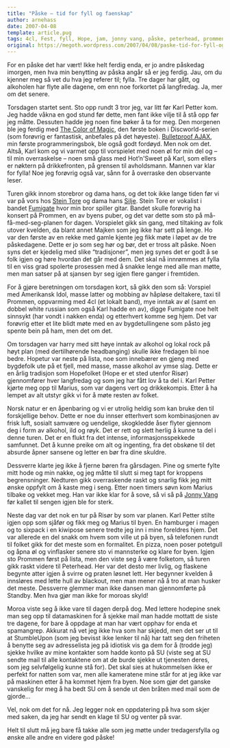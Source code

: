 ```yaml
---
title: "Påske – tid for fyll og faenskap"
author: arnehass
date: 2007-04-08
template: article.pug
tags: 4cl, Fest, fyll, Hope, jam, jonny vang, påske, peterhead, prommen, Risør, standby, stumbleupon
original: https://megoth.wordpress.com/2007/04/08/paske-tid-for-fyll-og-faenskap/
---
```


<p>For en påske det har vært! Ikke helt ferdig enda, er jo andre påskedag imorgen, men hva min benytting av påska angår så er jeg ferdig. Jau, om du kjenner meg så vet du hva jeg referer til; fylla. Tre dager har gått, og alkoholen har flyte alle dagene, om enn noe forkortet på langfredag. Ja, mer om det senere.</p>
<span class="more"></span>
<p>Torsdagen startet sent. Sto opp rundt 3 tror jeg, var litt før Karl Petter kom. Jeg hadde våkna en god stund før dette, men fant ikke vilje til å stå opp før jeg måtte. Dessuten hadde jeg noen fine bøker å ta for meg. Den morgenen ble jeg ferdig med <a href="http://www.amazon.co.uk/exec/obidos/ASIN/0061020710/ref=nosim/deliciousmons-21">The Color of Magic</a>, den første boken i Discworld-serien (som forøvrig er fantastisk, anbefales på det høyeste). <a href="http://www.amazon.co.uk/exec/obidos/ASIN/0321472667/ref=nosim/deliciousmons-21">Bulletproof AJAX</a>, min første programmeringsbok, ble også godt fordøyd. Men nok om det. Altså, Karl kom og vi varmet opp til vorspielet med noen øl for min del og – til min overraskelse – noen små glass med Hot’n'Sweet på Karl, som ellers er nøktern på drikkefronten, på grensen til avholdsmann. Mannen var klar for fylla!  Noe jeg forøvrig også var, sånn for å overraske den observante leser.</p>
<p>Turen gikk innom storebror og dama hans, og det tok ikke lange tiden før vi var på vors hos <a href="http://www.myspace.com/haggard_poop">Stein Tore</a> og dama hans <a href="http://www.myspace.com/silje25">Silje</a>. Stein Tore er vokalist i bandet <a href="http://fumigaterock.com/">Fumigate</a> hvor min bror spiller gitar. Bandet skulle forøvrig ha konsert på Prommen, en av byens puber, og det var dette som sto på må-få-med-seg-planen for dagen. Vorspielet gikk sin gang, med tiltaking av folk utover kvelden, da blant annet Majken som jeg ikke har sett på lenge. Ho var den første av en rekke med gamle kjente jeg fikk møte i løpet av de tre påskedagene. Dette er jo som seg hør og bør, det er tross alt påske. Noen syns det er kjedelig med slike “tradisjoner”, men jeg synes det er godt å se folk igjen og høre hvordan det går med dem. Det skal nå innrømmes at fylla til en viss grad spolerte prosessen med å snakke lenge med alle man møtte, men man satser på at sjansen byr seg igjen flere ganger i fremtiden.</p>
<p>For å gjøre beretningen om torsdagen kort, så gikk den som så: Vorspiel med Amerikansk Idol, masse latter og mobbing av håpløse deltakere, taxi til Prommen, oppvarming med 4cl (et lokalt band), mye inntak av øl (samt en dobbel white russian som også Karl hadde en av), digge Fumigate noe helt sinnsykt (har vondt i nakken enda) og etterhvert komme seg hjem. Det var forøvrig etter et lite blidt møte med en av bygdetullingene som påsto jeg spente bein på ham, men det om det.</p>
<p>Om torsdagen var harry med sitt høye inntak av alkohol og lokal rock på høyt plan (med dertilhørende headbanging) skulle ikke fredagen bli noe bedre. Hopetur var neste på lista, noe som innebærer en gjeng med bygdefolk ute på et fjell, med masse, masse alkohol av ymse slag. Dette er en årlig tradisjon som Hopefolket (Hope er et sted utenfor Risør) gjennomfører hver langfredag og som jeg har fått lov å ta del i. Karl Petter kjørte meg opp til Marius, som var dagens vert og drikkekompis. Etter å ha lempet av alt utstyr gikk vi for å møte resten av folket.</p>
<p>Norsk natur er en åpenbaring og vi er utrolig heldig som kan bruke den til forskjellige behov. Dette er noe du innser etterhvert som kombinasjonen av frisk luft, sosialt samvære og uendelige, skogkledde åser flyter gjennom deg i form av alkohol, ild og røyk. Det er rett og slett herlig å kunne ta del i denne turen. Det er en flukt fra det intense, informasjonsspekkede samfunnet. Det å kunne preike om alt og ingenting, fra det obskøne til det absurde åpner sansene og letter en bør fra dine skuldre.</p>
<p>Dessverre klarte jeg ikke å fjerne børen fra gårsdagen. Pine og smerte fylte mitt hode og min nakke, og jeg måtte til slutt si meg tapt for kroppens begrensninger. Nedturen gikk overraskende raskt og snarlig fikk jeg mitt ønske oppfylt om å kaste meg i seng. Etter noen timers søvn kom Marius tilbake og vekket meg. Han var ikke klar for å sove, så vi så på <a title="Jonny Vang på IMDB" href="http://www.imdb.com/title/tt0355611/">Jonny Vang</a> før kallet til sengen igjen ble for sterk.</p>
<p>Neste dag var det nok en tur på Risør by som var planen. Karl Petter stilte igjen opp som sjåfør og fikk meg og Marius til byen. En hamburger i magen og to sixpack i en kiwipose senere tredte jeg inn i mine foreldres hjem. Det var allerede en del snakk om hvem som ville ut på byen, så telefonen rundt til folket gikk for det meste som en formalitet. En pizza, noen poser potetgull og åpna øl og vinflasker senere sto vi mannsterke og klare for byen. Igjen sto Prommen først på lista, men den viste seg å være folketom, så turen gikk raskt videre til Peterhead. Her var det desto mer livlig, og flaskene begynte atter igjen å svirre og praten løsnet lett. Her begynner kvelden å innsløres med lette hull av blackout, men man mener nå å tro at man husker det meste. Dessverre glemmer man ikke dansen man gjennomførte på Standby. Men hva gjør man ikke for moroas skyld!</p>
<p>Moroa viste seg å ikke vare til dagen derpå dog. Med lettere hodepine snek man seg opp til datamaskinen for å sjekke mail man hadde mottatt de siste tre dagene, for bare å oppdage at man har vært opphav for enda et spamangrep. Akkurat nå vet jeg ikke hva som har skjedd, men det ser ut til at StumbleUpon (som jeg bevisst ikke lenker til nå) har tatt seg den friheten å benytte seg av adresselista jeg på idiotisk vis ga dem for å (trodde jeg) sjekke hvilke av mine kontakter som hadde konto på SU (viste seg at SU sendte mail til alle kontaktene om at de burde sjekke ut tjenesten deres, som jeg selvfølgelig kunne stå for). Det skal sies at hukommelsen ikke er perfekt for natten som var, men alle kameratene mine står for at jeg ikke var på maskinen etter å ha kommet hjem fra byen. Noe som gjør det ganske vanskelig for meg å ha bedt SU om å sende ut den bråten med mail som de gjorde…</p>
<p>Vel, nok om det for nå. Jeg legger nok en oppdatering på hva som skjer med saken, da jeg har sendt en klage til SU og venter på svar.</p>
<p>Helt til slutt må jeg bare få takke alle som jeg møtte under tredagersfylla og ønske alle andre en videre god påske!</p>
